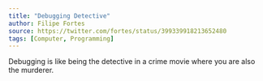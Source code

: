 ```yaml
---
title: "Debugging Detective"
author: Filipe Fortes
source: https://twitter.com/fortes/status/399339918213652480
tags: [Computer, Programming]
---
```


Debugging is like being the detective in a crime movie where you are also the murderer.
